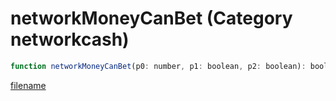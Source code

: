 # networkMoneyCanBet (Category networkcash)

```js
function networkMoneyCanBet(p0: number, p1: boolean, p2: boolean): boolean
```

[filename](networkMoneyCanBet_m.md ':include')